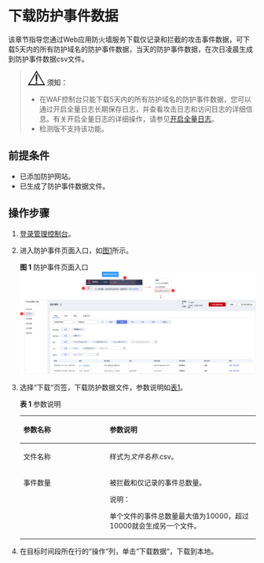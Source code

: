 # 下载防护事件数据<a name="waf_01_0077"></a>

该章节指导您通过Web应用防火墙服务下载仅记录和拦截的攻击事件数据，可下载5天内的所有防护域名的防护事件数据，当天的防护事件数据，在次日凌晨生成到防护事件数据csv文件。

>![](public_sys-resources/icon-notice.gif) **须知：** 
>-   在WAF控制台只能下载5天内的所有防护域名的防护事件数据，您可以通过开启全量日志长期保存日志，并查看攻击日志和访问日志的详细信息。有关开启全量日志的详细操作，请参见[开启全量日志](zh-cn_topic_0228061142.md)。
>-   检测版不支持该功能。

## 前提条件<a name="section1176215532159"></a>

-   已添加防护网站。
-   已生成了防护事件数据文件。

## 操作步骤<a name="section77018751616"></a>

1.  [登录管理控制台](https://console.huaweicloud.com/?locale=zh-cn)。
2.  进入防护事件页面入口，如[图1](#waf_01_0156_fig182151235121911)所示。

    **图 1**  防护事件页面入口<a name="waf_01_0156_fig182151235121911"></a>  
    ![](figures/防护事件页面入口.png "防护事件页面入口")

3.  选择“下载“页签，下载防护数据文件，参数说明如[表1](#table117074311366)。

    **表 1**  参数说明

    <a name="table117074311366"></a>
    <table><thead align="left"><tr id="row16701943193619"><th class="cellrowborder" valign="top" width="36.57%" id="mcps1.2.3.1.1"><p id="p070174383616"><a name="p070174383616"></a><a name="p070174383616"></a>参数名称</p>
    </th>
    <th class="cellrowborder" valign="top" width="63.43%" id="mcps1.2.3.1.2"><p id="p87094316366"><a name="p87094316366"></a><a name="p87094316366"></a>参数说明</p>
    </th>
    </tr>
    </thead>
    <tbody><tr id="row18701443123617"><td class="cellrowborder" valign="top" width="36.57%" headers="mcps1.2.3.1.1 "><p id="p670194383614"><a name="p670194383614"></a><a name="p670194383614"></a>文件名称</p>
    </td>
    <td class="cellrowborder" valign="top" width="63.43%" headers="mcps1.2.3.1.2 "><p id="p6706436365"><a name="p6706436365"></a><a name="p6706436365"></a>样式为<i><span class="varname" id="varname117024333617"><a name="varname117024333617"></a><a name="varname117024333617"></a>文件名称</span></i>.csv。</p>
    </td>
    </tr>
    <tr id="row117014311367"><td class="cellrowborder" valign="top" width="36.57%" headers="mcps1.2.3.1.1 "><p id="p1170124373618"><a name="p1170124373618"></a><a name="p1170124373618"></a>事件数量</p>
    </td>
    <td class="cellrowborder" valign="top" width="63.43%" headers="mcps1.2.3.1.2 "><p id="p12716433369"><a name="p12716433369"></a><a name="p12716433369"></a>被拦截和仅记录的事件总数量。</p>
    <div class="note" id="note16711435362"><a name="note16711435362"></a><a name="note16711435362"></a><span class="notetitle"> 说明： </span><div class="notebody"><p id="p87184343612"><a name="p87184343612"></a><a name="p87184343612"></a>单个文件的事件总数量最大值为10000，超过10000就会生成另一个文件。</p>
    </div></div>
    </td>
    </tr>
    </tbody>
    </table>

4.  在目标时间段所在行的“操作“列，单击“下载数据“，下载到本地。

